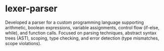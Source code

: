 # lexer-parser
Developed a parser for a custom programming language supporting arithmetic, boolean expressions, variable assignments, control flow (if-else, while), and function calls. Focused on parsing techniques, abstract syntax trees (AST), scoping, type checking, and error detection (type mismatches, scope violations).
